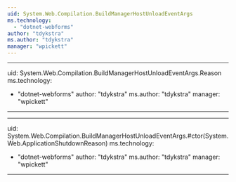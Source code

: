 ```yaml
---
uid: System.Web.Compilation.BuildManagerHostUnloadEventArgs
ms.technology: 
  - "dotnet-webforms"
author: "tdykstra"
ms.author: "tdykstra"
manager: "wpickett"
---
```


---
uid: System.Web.Compilation.BuildManagerHostUnloadEventArgs.Reason
ms.technology: 
  - "dotnet-webforms"
author: "tdykstra"
ms.author: "tdykstra"
manager: "wpickett"
---

---
uid: System.Web.Compilation.BuildManagerHostUnloadEventArgs.#ctor(System.Web.ApplicationShutdownReason)
ms.technology: 
  - "dotnet-webforms"
author: "tdykstra"
ms.author: "tdykstra"
manager: "wpickett"
---
